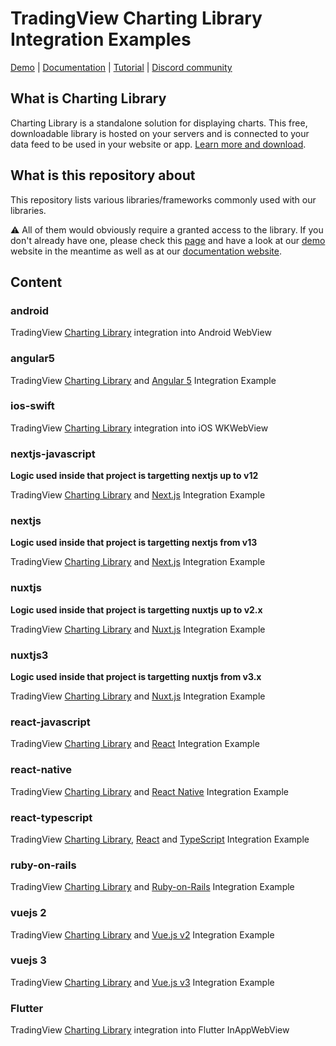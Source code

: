 # TradingView Charting Library Integration Examples

[Demo][demo-url] | [Documentation][doc-url] | [Tutorial][tutorial-url] | [Discord community][discord-url]

## What is Charting Library

Charting Library is a standalone solution for displaying charts. This free, downloadable library is hosted on your servers and is connected to your data feed to be used in your website or app. [Learn more and download][request-lib-url].

## What is this repository about
This repository lists various libraries/frameworks commonly used with our libraries.

⚠️ All of them would obviously require a granted access to the library.
If you don't already have one, please check this [page][request-lib-url] and have a look at our [demo][demo-url] website in the meantime as well as at our [documentation website][doc-url].

## Content

### android

TradingView [Charting Library](https://www.tradingview.com/HTML5-stock-forex-bitcoin-charting-library/) integration into Android WebView

### angular5

TradingView [Charting Library](https://www.tradingview.com/HTML5-stock-forex-bitcoin-charting-library/) and [Angular 5](https://angular.io/) Integration Example

### ios-swift

TradingView [Charting Library](https://www.tradingview.com/HTML5-stock-forex-bitcoin-charting-library/) integration into iOS WKWebView

### nextjs-javascript

**Logic used inside that project is targetting nextjs up to v12**

TradingView [Charting Library](https://www.tradingview.com/HTML5-stock-forex-bitcoin-charting-library/) and [Next.js](https://nextjs.org/) Integration Example

### nextjs

**Logic used inside that project is targetting nextjs from v13**

TradingView [Charting Library](https://www.tradingview.com/HTML5-stock-forex-bitcoin-charting-library/) and [Next.js](https://nextjs.org/) Integration Example

### nuxtjs

**Logic used inside that project is targetting nuxtjs up to v2.x**

TradingView [Charting Library](https://www.tradingview.com/HTML5-stock-forex-bitcoin-charting-library/) and [Nuxt.js](https://nuxtjs.org/) Integration Example

### nuxtjs3

**Logic used inside that project is targetting nuxtjs from v3.x**

TradingView [Charting Library](https://www.tradingview.com/HTML5-stock-forex-bitcoin-charting-library/) and [Nuxt.js](https://nuxtjs.org/) Integration Example

### react-javascript

TradingView [Charting Library](https://www.tradingview.com/HTML5-stock-forex-bitcoin-charting-library/) and [React](https://reactjs.org) Integration Example

### react-native

TradingView [Charting Library](https://www.tradingview.com/HTML5-stock-forex-bitcoin-charting-library/) and [React Native](https://facebook.github.io/react-native/) Integration Example

### react-typescript

TradingView [Charting Library](https://www.tradingview.com/HTML5-stock-forex-bitcoin-charting-library/), [React](https://reactjs.org) and [TypeScript](https://www.typescriptlang.org/) Integration Example

### ruby-on-rails

TradingView [Charting Library](https://www.tradingview.com/HTML5-stock-forex-bitcoin-charting-library/) and [Ruby-on-Rails](http://rubyonrails.org/) Integration Example

### vuejs 2

TradingView [Charting Library](https://www.tradingview.com/HTML5-stock-forex-bitcoin-charting-library/) and [Vue.js v2](https://vuejs.org/) Integration Example

### vuejs 3

TradingView [Charting Library](https://www.tradingview.com/HTML5-stock-forex-bitcoin-charting-library/) and [Vue.js v3](https://vuejs.org/) Integration Example

### Flutter

TradingView [Charting Library](https://www.tradingview.com/HTML5-stock-forex-bitcoin-charting-library/) integration into Flutter InAppWebView

[demo-url]: https://trading-terminal.tradingview-widget.com/
[doc-url]: https://www.tradingview.com/charting-library-docs/
[tutorial-url]: https://github.com/tradingview/charting-library-tutorial
[discord-url]: https://discord.gg/UC7cGkvn4U
[request-lib-url]: https://www.tradingview.com/HTML5-stock-forex-bitcoin-charting-library/

